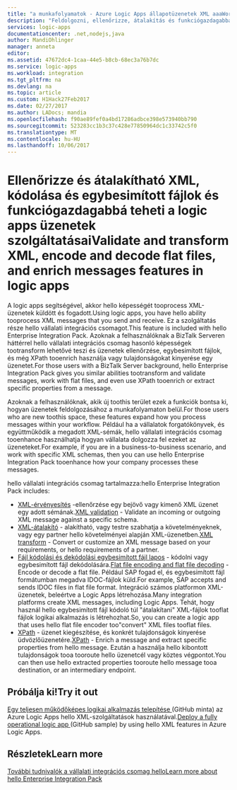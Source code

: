 ```yaml
---
title: "a munkafolyamatok - Azure Logic Apps állapotüzenetek XML aaaWorking |} Microsoft Docs"
description: "Feldolgozni, ellenőrizze, átalakítás és funkciógazdagabbá teheti az XML logic Apps alkalmazásokat és üzleti-tooscenarios használatával üzenet hello vállalati integrációs csomag"
services: logic-apps
documentationcenter: .net,nodejs,java
author: MandiOhlinger
manager: anneta
editor: 
ms.assetid: 47672dc4-1caa-44e5-b8cb-68ec3a76b7dc
ms.service: logic-apps
ms.workload: integration
ms.tgt_pltfrm: na
ms.devlang: na
ms.topic: article
ms.custom: H1Hack27Feb2017
ms.date: 02/27/2017
ms.author: LADocs; mandia
ms.openlocfilehash: f90ae89fef0a4bd17286adbce398e573940bb790
ms.sourcegitcommit: 523283cc1b3c37c428e77850964dc1c33742c5f0
ms.translationtype: MT
ms.contentlocale: hu-HU
ms.lasthandoff: 10/06/2017
---
```

# <a name="validate-and-transform-xml-encode-and-decode-flat-files-and-enrich-messages-features-in-logic-apps"></a><span data-ttu-id="a3657-103">Ellenőrizze és átalakítható XML, kódolása és egybesimított fájlok és funkciógazdagabbá teheti a logic apps üzenetek szolgáltatásai</span><span class="sxs-lookup"><span data-stu-id="a3657-103">Validate and transform XML, encode and decode flat files, and enrich messages features in logic apps</span></span>

<span data-ttu-id="a3657-104">A logic apps segítségével, akkor hello képességét tooprocess XML-üzenetek küldött és fogadott.</span><span class="sxs-lookup"><span data-stu-id="a3657-104">Using logic apps, you have hello ability tooprocess XML messages that you send and receive.</span></span> <span data-ttu-id="a3657-105">Ez a szolgáltatás része hello vállalati integrációs csomagot.</span><span class="sxs-lookup"><span data-stu-id="a3657-105">This feature is included with hello Enterprise Integration Pack.</span></span> <span data-ttu-id="a3657-106">Azoknak a felhasználóknak a BizTalk Serveren háttérrel hello vállalati integrációs csomag hasonló képességek tootransform lehetővé teszi és üzenetek ellenőrzése, egybesimított fájlok, és még XPath tooenrich használja vagy tulajdonságokat kinyerése egy üzenetet.</span><span class="sxs-lookup"><span data-stu-id="a3657-106">For those users with a BizTalk Server background, hello Enterprise Integration Pack gives you similar abilities tootransform and validate messages, work with flat files, and even use XPath tooenrich or extract specific properties from a message.</span></span> 

<span data-ttu-id="a3657-107">Azoknak a felhasználóknak, akik új toothis terület ezek a funkciók bontsa ki, hogyan üzenetek feldolgozásához a munkafolyamaton belül.</span><span class="sxs-lookup"><span data-stu-id="a3657-107">For those users who are new toothis space, these features expand how you process messages within your workflow.</span></span> <span data-ttu-id="a3657-108">Például ha a vállalatok forgatókönyvek, és együttműködik a megadott XML-sémák, hello vállalati integrációs csomag tooenhance használhatja hogyan vállalata dolgozza fel ezeket az üzeneteket.</span><span class="sxs-lookup"><span data-stu-id="a3657-108">For example, if you are in a business-to-business scenario, and work with specific XML schemas, then you can use hello Enterprise Integration Pack tooenhance how your company processes these messages.</span></span> 

<span data-ttu-id="a3657-109">hello vállalati integrációs csomag tartalmazza:</span><span class="sxs-lookup"><span data-stu-id="a3657-109">hello Enterprise Integration Pack includes:</span></span> 

* <span data-ttu-id="a3657-110">[XML-érvényesítés](logic-apps-enterprise-integration-xml-validation.md "további információ a XML-üzenet érvényesítés") -ellenőrzése egy bejövő vagy kimenő XML üzenet egy adott sémának.</span><span class="sxs-lookup"><span data-stu-id="a3657-110">[XML validation](logic-apps-enterprise-integration-xml-validation.md "Learn about XML message validation") - Validate an incoming or outgoing XML message against a specific schema.</span></span>
* <span data-ttu-id="a3657-111">[XML-átalakító](../logic-apps/logic-apps-enterprise-integration-transform.md "XML üzenet átalakítások és a maps ismertetése") - alakítható, vagy testre szabhatja a követelményeknek, vagy egy partner hello követelményei alapján XML-üzenetben.</span><span class="sxs-lookup"><span data-stu-id="a3657-111">[XML transform](../logic-apps/logic-apps-enterprise-integration-transform.md "Learn about XML message transformations and maps") - Convert or customize an XML message based on your requirements, or hello requirements of a partner.</span></span>
* <span data-ttu-id="a3657-112">[Fájl kódolási és dekódolási egybesimított fájl lapos](logic-apps-enterprise-integration-flatfile.md "további információ a egybesimított fájl kódolás/dekódolás") - kódolni vagy egybesimított fájl dekódolására.</span><span class="sxs-lookup"><span data-stu-id="a3657-112">[Flat file encoding and flat file decoding](logic-apps-enterprise-integration-flatfile.md "Learn about flat file encoding/decoding") - Encode or decode a flat file.</span></span> <span data-ttu-id="a3657-113">Például SAP fogad el, és egybesimított fájl formátumban megadva IDOC-fájlok küld.</span><span class="sxs-lookup"><span data-stu-id="a3657-113">For example, SAP accepts and sends IDOC files in flat file format.</span></span> <span data-ttu-id="a3657-114">Integráció számos platformon XML-üzenetek, beleértve a Logic Apps létrehozása.</span><span class="sxs-lookup"><span data-stu-id="a3657-114">Many integration platforms create XML messages, including Logic Apps.</span></span> <span data-ttu-id="a3657-115">Tehát, hogy használ hello egybesimított fájl kódoló túl "átalakítani" XML-fájlok tooflat fájlok logikai alkalmazás is létrehozhat.</span><span class="sxs-lookup"><span data-stu-id="a3657-115">So, you can create a logic app that uses hello flat file encoder too"convert" XML files tooflat files.</span></span> 
* <span data-ttu-id="a3657-116">[XPath](https://msdn.microsoft.com/library/mt643789.aspx) - üzenet kiegészítése, és konkrét tulajdonságok kinyerése üdvözlőüzenetére.</span><span class="sxs-lookup"><span data-stu-id="a3657-116">[XPath](https://msdn.microsoft.com/library/mt643789.aspx) - Enrich a message and extract specific properties from hello message.</span></span> <span data-ttu-id="a3657-117">Ezután a használja hello kibontott tulajdonságok tooa tooroute hello üzenetcél vagy köztes végpontot.</span><span class="sxs-lookup"><span data-stu-id="a3657-117">You can then use hello extracted properties tooroute hello message tooa destination, or an intermediary endpoint.</span></span>

## <a name="try-it-out"></a><span data-ttu-id="a3657-118">Próbálja ki!</span><span class="sxs-lookup"><span data-stu-id="a3657-118">Try it out</span></span>
<span data-ttu-id="a3657-119">[Egy teljesen működőképes logikai alkalmazás telepítése ](https://github.com/Azure/azure-quickstart-templates/tree/master/201-logic-app-veter-pipeline) (GitHub minta) az Azure Logic Apps hello XML-szolgáltatások használatával.</span><span class="sxs-lookup"><span data-stu-id="a3657-119">[Deploy a fully operational logic app ](https://github.com/Azure/azure-quickstart-templates/tree/master/201-logic-app-veter-pipeline) (GitHub sample) by using hello XML features in Azure Logic Apps.</span></span>

## <a name="learn-more"></a><span data-ttu-id="a3657-120">Részletek</span><span class="sxs-lookup"><span data-stu-id="a3657-120">Learn more</span></span>
[<span data-ttu-id="a3657-121">További tudnivalók a vállalati integrációs csomag hello</span><span class="sxs-lookup"><span data-stu-id="a3657-121">Learn more about hello Enterprise Integration Pack</span></span>](../logic-apps/logic-apps-enterprise-integration-overview.md "további információ a vállalati integrációs csomag")
